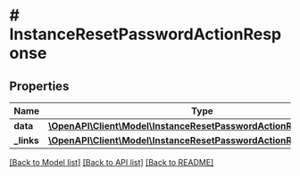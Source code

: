 # # InstanceResetPasswordActionResponse

## Properties

Name | Type | Description | Notes
------------ | ------------- | ------------- | -------------
**data** | [**\OpenAPI\Client\Model\InstanceResetPasswordActionResponseData[]**](InstanceResetPasswordActionResponseData.md) |  |
**_links** | [**\OpenAPI\Client\Model\InstanceResetPasswordActionResponseLinks**](InstanceResetPasswordActionResponseLinks.md) |  |

[[Back to Model list]](../../README.md#models) [[Back to API list]](../../README.md#endpoints) [[Back to README]](../../README.md)
